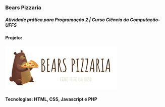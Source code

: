 ### Bears Pizzaria
##### Atividade prática para Programação 2 | Curso Ciência da Computação-UFFS

#### Projeto:

<img src="/assets/logo.png" alt="Logo Bears Pizzaria"/>

#### Tecnologias: HTML, CSS, Javascript e PHP
